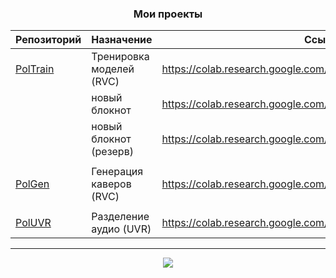 <div align="center">

### Мои проекты

| Репозиторий                                       | Назначение                 | Ссылка на блокнот Google Colab                                                                 |
|---------------------------------------------------|----------------------------|------------------------------------------------------------------------------------------------|
| [PolTrain](https://github.com/Politrees/PolTrain) | Тренировка моделей (RVC)   | https://colab.research.google.com/drive/1EeLq0cghmQXnKPmHNzh_CnFpedN9OK0_/                     |
|                                                   | новый блокнот              | https://colab.research.google.com/drive/1BiFIyPUdx0u5CWF3YzwKwjgCs_muk6KJ                      |
|                                                   | новый блокнот (резерв)     | https://colab.research.google.com/github/Politrees/PolTrain/blob/PolTrain/PolTrain_Colab.ipynb |
|                                                   |                            |                                                                                                |
| [PolGen](https://github.com/Politrees/PolGen)     | Генерация каверов (RVC)    | https://colab.research.google.com/drive/1W39tbdYxR1NSVNHG6EDRiKkY4JM0f60B                      |
|                                                   |                            |                                                                                                |
| [PolUVR](https://github.com/Bebra777228/PolUVR)   | Разделение аудио (UVR)     | https://colab.research.google.com/drive/1jS3rYTeNBeLgjJiSG12HdzH8d1kbkFLj                      |

---

<img src="https://counter.seku.su/cmoe?name=Politrees-Links&theme=mbs" />
